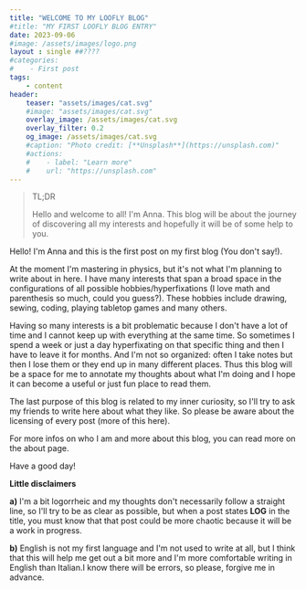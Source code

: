 ```yaml
---
title: "WELCOME TO MY LOOFLY BLOG"
#title: "MY FIRST LOOFLY BLOG ENTRY"
date: 2023-09-06
#image: /assets/images/logo.png
layout : single ##????
#categories:
#    - First post
tags:
    - content
header: 
    teaser: "assets/images/cat.svg"
    #image: "assets/images/cat.svg"
    overlay_image: /assets/images/cat.svg
    overlay_filter: 0.2
    og_image: /assets/images/cat.svg
    #caption: "Photo credit: [**Unsplash**](https://unsplash.com)"
    #actions:
    #    - label: "Learn more"
    #    url: "https://unsplash.com"
---
```


<!--bundle exec jekyll serve-->
<!--Babbling Lion Of Fluff-->
<!-- Hello again evrynyan, how are your cats? -->

>TL;DR
>
>Hello and welcome to all! I'm Anna. This blog will be about the journey of discovering all my interests and hopefully it will be of some help to you.

Hello! I'm Anna and this is the first post on my first blog (You don't say!). 

At the moment I'm mastering in physics, but it's not what I'm planning to write about in here. I have many interests that span a broad space in the configurations of all possible hobbies/hyperfixations (I love math and parenthesis so much, could you guess?). These hobbies include drawing, sewing, coding, playing tabletop games and many others.

Having so many interests is a bit problematic because I don't have a lot of time and I cannot keep up with everything at the same time. So sometimes I spend a week or just a day hyperfixating on that specific thing and then I have to leave it for months. And I'm not so organized: often I take notes but then I lose them or they end up in many different places. Thus this blog will be a space for me to annotate my thoughts about what I'm doing and I hope it can become a useful or just fun place to read them.

The last purpose of this blog is related to my inner curiosity, so I'll try to ask my friends to write here about what they like. So please be aware about the licensing of every post (more of this here).

For more infos on who I am and more about this blog, you can read more on the about page. 

Have a good day!

<!--often I note something down then lose it or just forget to write it, so this blog will be a space for me to annotate my thoughts about what I'm doing and I hope it can become a useful or just fun place to read them.--> 

**Little disclaimers** 

**a)** I'm a bit logorrheic and my thoughts don't necessarily follow a straight line, so I'll try to be as clear as possible, but when a post states **LOG** in the title, you must know that that post could be more chaotic because it will be a work in progress.

**b)** English is not my first language and I'm not used to write at all, but I think that this will help me get out a bit more and I'm more comfortable writing in English than Italian.I know there will be errors, so please, forgive me in advance. 

